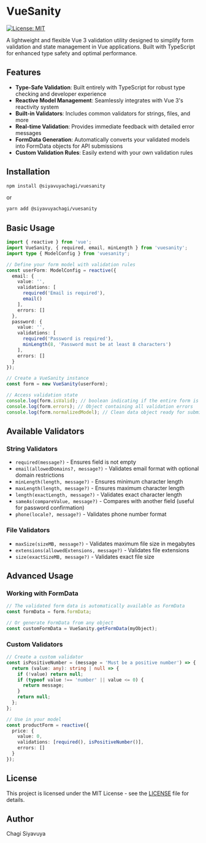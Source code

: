 # VueSanity

[![License: MIT](https://img.shields.io/badge/License-MIT-blue.svg)](https://opensource.org/licenses/MIT)

A lightweight and flexible Vue 3 validation utility designed to simplify form validation and state management in Vue applications. Built with TypeScript for enhanced type safety and optimal performance.

## Features

- **Type-Safe Validation**: Built entirely with TypeScript for robust type checking and developer experience
- **Reactive Model Management**: Seamlessly integrates with Vue 3's reactivity system
- **Built-in Validators**: Includes common validators for strings, files, and more
- **Real-time Validation**: Provides immediate feedback with detailed error messages
- **FormData Generation**: Automatically converts your validated models into FormData objects for API submissions
- **Custom Validation Rules**: Easily extend with your own validation rules

## Installation

```bash
npm install @siyavuyachagi/vuesanity
```

or

```bash
yarn add @siyavuyachagi/vuesanity
```

## Basic Usage

```typescript
import { reactive } from 'vue';
import VueSanity, { required, email, minLength } from 'vuesanity';
import type { ModelConfig } from 'vuesanity';

// Define your form model with validation rules
const userForm: ModelConfig = reactive({
  email: {
    value: '',
    validations: [
      required('Email is required'),
      email()
    ],
    errors: []
  },
  password: {
    value: '',
    validations: [
      required('Password is required'),
      minLength(8, 'Password must be at least 8 characters')
    ],
    errors: []
  }
});

// Create a VueSanity instance
const form = new VueSanity(userForm);

// Access validation state
console.log(form.isValid); // boolean indicating if the entire form is valid
console.log(form.errors); // Object containing all validation errors
console.log(form.normalizedModel); // Clean data object ready for submission
```

## Available Validators

### String Validators
- `required(message?)` - Ensures field is not empty
- `email(allowedDomains?, message?)` - Validates email format with optional domain restrictions
- `minLength(length, message?)` - Ensures minimum character length
- `maxLength(length, message?)` - Ensures maximum character length
- `length(exactLength, message?)` - Validates exact character length
- `sameAs(compareValue, message?)` - Compares with another field (useful for password confirmation)
- `phone(locale?, message?)` - Validates phone number format

### File Validators
- `maxSize(sizeMB, message?)` - Validates maximum file size in megabytes
- `extensions(allowedExtensions, message?)` - Validates file extensions
- `size(exactSizeMB, message?)` - Validates exact file size

## Advanced Usage

### Working with FormData

```typescript
// The validated form data is automatically available as FormData
const formData = form.formData;

// Or generate FormData from any object
const customFormData = VueSanity.getFormData(myObject);
```

### Custom Validators

```typescript
// Create a custom validator
const isPositiveNumber = (message = 'Must be a positive number') => {
  return (value: any): string | null => {
    if (!value) return null;
    if (typeof value !== 'number' || value <= 0) {
      return message;
    }
    return null;
  };
};

// Use in your model
const productForm = reactive({
  price: {
    value: 0,
    validations: [required(), isPositiveNumber()],
    errors: []
  }
});
```

## License

This project is licensed under the MIT License - see the [LICENSE](LICENSE) file for details.

## Author

Chagi Siyavuya
